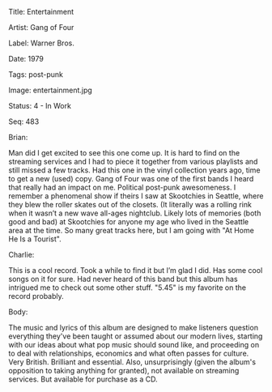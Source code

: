 Title:  Entertainment

Artist: Gang of Four

Label:  Warner Bros.

Date:   1979

Tags:   post-punk

Image:  entertainment.jpg

Status: 4 - In Work

Seq:    483

Brian: 

Man did I get excited to see this one come up. It is hard to find on the streaming services and I had to piece it together from various playlists and still missed a few tracks. Had this one in the vinyl collection years ago, time to get a new (used) copy. Gang of Four was one of the first bands I heard that really had an impact on me. Political post-punk awesomeness. I remember a phenomenal show if theirs I saw at Skootchies in Seattle, where they blew the roller skates out of the closets. (It literally was a rolling rink when it wasn’t a new wave all-ages nightclub. Likely lots of memories (both good and bad) at Skootchies for anyone my age who lived in the Seattle area at the time. So many great tracks here, but I am going with "At Home He Is a Tourist".


Charlie: 

This is a cool record. Took a while to find it but I’m glad I did. Has some cool songs on it for sure. Had never heard of this band but this album has intrigued me to check out some other stuff. "5.45" is my favorite on the record probably.


Body: 

The music and lyrics of this album are designed to make listeners question everything they've been taught or assumed about our modern lives, starting with our ideas about what pop music should sound like, and proceeding on to deal with relationships, economics and what often passes for culture. Very British. Brilliant and essential. Also, unsurprisingly (given the album's opposition to taking anything for granted), not available on streaming services. But available for purchase as a CD. 

